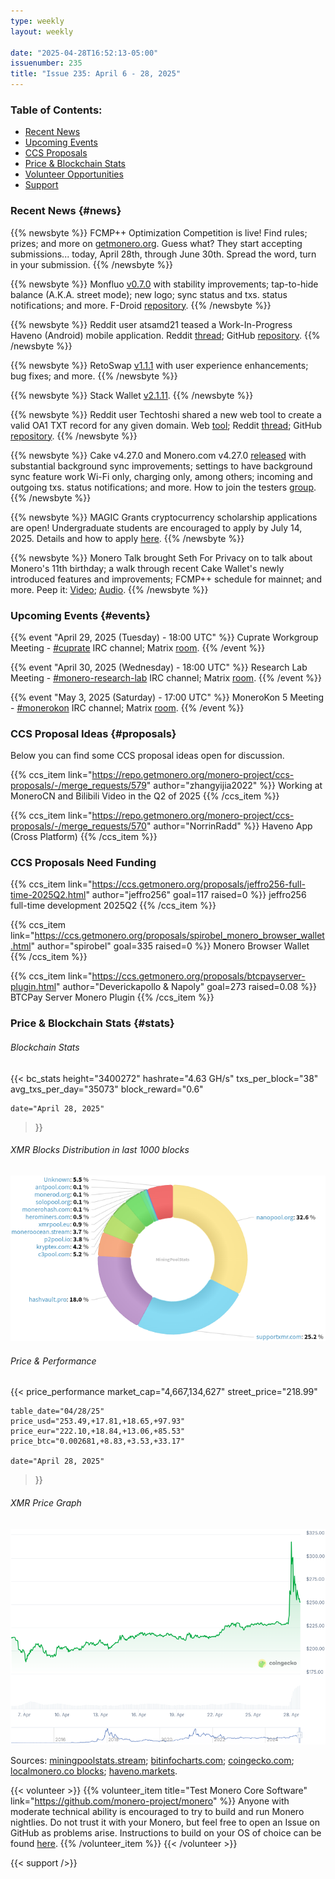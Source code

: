 ```yaml
---
type: weekly
layout: weekly

date: "2025-04-28T16:52:13-05:00"
issuenumber: 235
title: "Issue 235: April 6 - 28, 2025"
---
```


### Table of Contents:

- [Recent News](#news)
- [Upcoming Events](#events)
- [CCS Proposals](#proposals)
- [Price & Blockchain Stats](#stats)
- [Volunteer Opportunities](#volunteer)
- [Support](#support)

### Recent News {#news}

{{% newsbyte %}}
FCMP++ Optimization Competition is live! Find rules; prizes; and more on [getmonero.org](https://www.getmonero.org/2025/04/05/fcmp++-contest.html). Guess what? They start accepting submissions... today, April 28th, through June 30th. Spread the word, turn in your submission.
{{% /newsbyte %}}

{{% newsbyte %}}
Monfluo [v0.7.0](https://codeberg.org/acx/monfluo/releases/tag/0.7.0) with stability improvements; tap-to-hide balance (A.K.A. street mode); new logo; sync status and txs. status notifications; and more. F-Droid [repository](https://fdroid.monfluo.org/fdroid/repo/).
{{% /newsbyte %}}

{{% newsbyte %}}
Reddit user atsamd21 teased a Work-In-Progress Haveno (Android) mobile application. Reddit [thread](https://redlib.zaggy.nl/r/Monero/comments/1jws0e4/haveno_mobile/); GitHub [repository](https://github.com/atsamd21/Haveno-app).
{{% /newsbyte %}}

{{% newsbyte %}}
RetoSwap [v1.1.1](https://github.com/retoaccess1/haveno-reto/releases/tag/1.1.1) with user experience enhancements; bug fixes; and more.
{{% /newsbyte %}}

{{% newsbyte %}}
Stack Wallet [v2.1.11](https://github.com/cypherstack/stack_wallet/releases/tag/build_265).
{{% /newsbyte %}}

{{% newsbyte %}}
Reddit user Techtoshi shared a new web tool to create a valid OA1 TXT record for any given domain. Web [tool](https://cyphertoshi.com/openalias-generator/); Reddit [thread](https://redlib.zaggy.nl/r/Monero/comments/1jzktvy/i_made_a_simple_openalias_generator_tool/); GitHub [repository](https://github.com/Tech1k/OpenAliasGenerator).
{{% /newsbyte %}}

{{% newsbyte %}}
Cake v4.27.0 and Monero.com v4.27.0 [released](https://github.com/cake-tech/cake_wallet/releases/tag/v4.27.0) with substantial background sync improvements; settings to have background sync feature work Wi-Fi only, charging only, among others; incoming and outgoing txs. status notifications; and more. How to join the testers [group](https://forum.cakewallet.com/t/how-to-join-beta-testing/13).
{{% /newsbyte %}}

{{% newsbyte %}}
MAGIC Grants cryptocurrency scholarship applications are open! Undergraduate students are encouraged to apply by July 14, 2025. Details and how to apply [here](https://magicgrants.org/scholarships/scholarship-application/).
{{% /newsbyte %}}

{{% newsbyte %}}
Monero Talk brought Seth For Privacy on to talk about Monero's 11th birthday; a walk through recent Cake Wallet's newly introduced features and improvements; FCMP++ schedule for mainnet; and more. Peep it: [Video](https://i.iii.st/watch?v=xW1ifKvI_yk); [Audio](https://www.monerotalk.live/monerotalk-348).
{{% /newsbyte %}}

### Upcoming Events {#events}

{{% event "April 29, 2025 (Tuesday) - 18:00 UTC" %}}
Cuprate Workgroup Meeting - [#cuprate](irc://irc.libera.chat/#cuprate) IRC channel; Matrix [room](https://matrix.to/#/#cuprate:monero.social).
{{% /event %}}

{{% event "April 30, 2025 (Wednesday) - 18:00 UTC" %}}
Research Lab Meeting - [#monero-research-lab](irc://irc.libera.chat/#monero-research-lab) IRC channel; Matrix [room](https://matrix.to/#/#monero-research-lab:monero.social).
{{% /event %}}

{{% event "May 3, 2025 (Saturday) - 17:00 UTC" %}}
MoneroKon 5 Meeting - [#monerokon](irc://irc.libera.chat/#monerokon) IRC channel; Matrix [room](https://matrix.to/#/#monerokon:matrix.org).
{{% /event %}}

### CCS Proposal Ideas {#proposals}

Below you can find some CCS proposal ideas open for discussion.

{{% ccs_item link="https://repo.getmonero.org/monero-project/ccs-proposals/-/merge_requests/579" author="zhangyijia2022" %}}
Working at MoneroCN and Bilibili Video in the Q2 of 2025 
{{% /ccs_item %}}

{{% ccs_item link="https://repo.getmonero.org/monero-project/ccs-proposals/-/merge_requests/570" author="NorrinRadd" %}}
Haveno App (Cross Platform)
{{% /ccs_item %}}

### CCS Proposals Need Funding

{{% ccs_item link="https://ccs.getmonero.org/proposals/jeffro256-full-time-2025Q2.html" author="jeffro256" goal=117 raised=0 %}}
jeffro256 full-time development 2025Q2
{{% /ccs_item %}}

{{% ccs_item link="https://ccs.getmonero.org/proposals/spirobel_monero_browser_wallet.html" author="spirobel" goal=335 raised=0 %}}
Monero Browser Wallet
{{% /ccs_item %}}

{{% ccs_item link="https://ccs.getmonero.org/proposals/btcpayserver-plugin.html" author="Deverickapollo & Napoly" goal=273 raised=0.08 %}}
BTCPay Server Monero Plugin
{{% /ccs_item %}}

### Price & Blockchain Stats {#stats}

###### Blockchain Stats

{{< bc_stats
	height="3400272"
	hashrate="4.63 GH/s"
	txs_per_block="38"
	avg_txs_per_day="35073"
	block_reward="0.6"

	date="April 28, 2025"
>}}

###### XMR Blocks Distribution in last 1000 blocks

![Hashrate Pool Distribution Pie Chart](./hash.png)

###### Price & Performance

{{< price_performance
	market_cap="4,667,134,627"
	street_price="218.99"

	table_date="04/28/25"
	price_usd="253.49,+17.81,+18.65,+97.93"
	price_eur="222.10,+18.84,+13.06,+85.53"
	price_btc="0.002681,+8.83,+3.53,+33.17"

	date="April 28, 2025"
>}}

###### XMR Price Graph

![XMR Price Graph](./price.png)

Sources: [miningpoolstats.stream](https://miningpoolstats.stream/monero); [bitinfocharts.com](https://bitinfocharts.com/monero/); [coingecko.com](https://www.coingecko.com/en/coins/monero); [localmonero.co blocks](https://localmonero.co/blocks); [haveno.markets](https://haveno.markets/).

{{< volunteer >}}
{{% volunteer_item title="Test Monero Core Software" link="https://github.com/monero-project/monero" %}}
Anyone with moderate technical ability is encouraged to try to build and run Monero nightlies. Do not trust it with your Monero, but feel free to open an Issue on GitHub as problems arise. Instructions to build on your OS of choice can be found [here](https://github.com/monero-project/monero#compiling-monero-from-source). 
{{% /volunteer_item %}}
{{< /volunteer >}}

{{< support />}}
